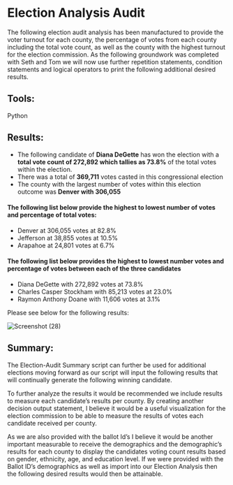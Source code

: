 # Election Analysis Audit

The following election audit analysis has been manufactured to provide the voter turnout for each county, the percentage of votes from each county including the total vote count, as well as the county with the highest turnout for the election commission. As the following groundwork was completed with Seth and Tom we will now use further repetition statements, condition statements and logical operators to print the following additional desired results.

## Tools:
Python

 ## Results:
 - The following candidate of **Diana DeGette** has won the election with a **total vote count of 272,892 which tallies as 73.8%** of the total votes within the election.
 - There was a total of **369,711** votes casted in this congressional election
 - The county with the largest number of votes within this election outcome was **Denver with 306,055**
  
#### The following list below provide the highest to lowest number of votes and percentage of total votes:
  - Denver at 306,055 votes at 82.8%
  - Jefferson at 38,855 votes at 10.5%
  - Arapahoe at 24,801 votes at 6.7%

#### The following list below provides the highest to lowest number votes and percentage of votes between each of the three candidates
   - Diana DeGette with 272,892 votes at 73.8%
   - Charles Casper Stockham with 85,213 votes at 23.0%
   - Raymon Anthony Doane with 11,606 votes at 3.1% 

Please see below for the following results:

![Screenshot (28)](https://user-images.githubusercontent.com/81484054/117603057-26071400-b120-11eb-9160-f075ed225f1b.png)

## Summary: 

The Election-Audit Summary script can further be used for additional elections moving forward as our script will input the following results that will continually generate the following winning candidate.

To further analyze the results it would be recommended we include results to measure each candidate’s results per county. By creating another decision output statement, I believe it would be a useful visualization for the election commission to be able to measure the results of votes each candidate received per county.

As we are also provided with the ballot Id’s I believe it would be another important measurable to receive the demographics and the demographic’s results for each county to display the candidates voting count results based on gender, ethnicity, age, and education level. If we were provided with the Ballot ID’s demographics as well as import into our Election Analysis then the following desired results would then be attainable.

